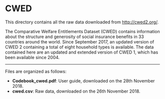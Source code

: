 # CWED

This directory contains all the raw data downloaded from http://cwed2.org/.

The Comparative Welfare Entitlements Dataset (CWED) contains information about the structure and generosity of social insurance benefits in 33 countries around the world. Since September 2017, an updated version of CWED 2 containing a total of eight household types is available. The data contained here are an updated and extended version of CWED 1, which has been available since 2004.

---

Files are organized as follows:

- **Codebook_cwed.pdf**: User guide, downloaded on the 28th November 2018.
- **cwed.csv**: Raw data, downloaded on the 26th November 2018.